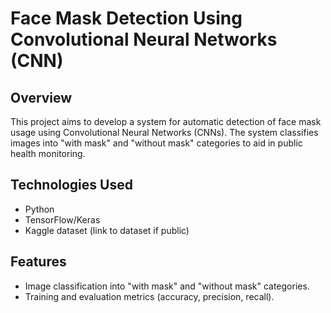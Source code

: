 # Face Mask Detection Using Convolutional Neural Networks (CNN)

## Overview
This project aims to develop a system for automatic detection of face mask usage using Convolutional Neural Networks (CNNs). The system classifies images into "with mask" and "without mask" categories to aid in public health monitoring.

## Technologies Used
- Python
- TensorFlow/Keras
- Kaggle dataset (link to dataset if public)

## Features
- Image classification into "with mask" and "without mask" categories.
- Training and evaluation metrics (accuracy, precision, recall). 
